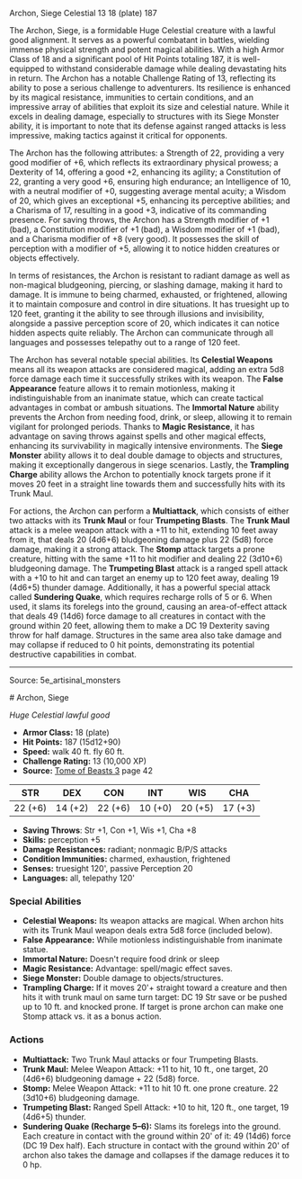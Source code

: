 <MonsterName/>Archon, Siege</MonsterName>
<CreatureType/>Celestial</CreatureType>
<CR/>13</CR>
<AC/>18 (plate)</AC>
<HP/>187</HP>
<summary>The Archon, Siege, is a formidable Huge Celestial creature with a lawful good alignment. It serves as a powerful combatant in battles, wielding immense physical strength and potent magical abilities. With a high Armor Class of 18 and a significant pool of Hit Points totaling 187, it is well-equipped to withstand considerable damage while dealing devastating hits in return. The Archon has a notable Challenge Rating of 13, reflecting its ability to pose a serious challenge to adventurers. Its resilience is enhanced by its magical resistance, immunities to certain conditions, and an impressive array of abilities that exploit its size and celestial nature. While it excels in dealing damage, especially to structures with its Siege Monster ability, it is important to note that its defense against ranged attacks is less impressive, making tactics against it critical for opponents.</summary>

<detail>

The Archon has the following attributes: a Strength of 22, providing a very good modifier of +6, which reflects its extraordinary physical prowess; a Dexterity of 14, offering a good +2, enhancing its agility; a Constitution of 22, granting a very good +6, ensuring high endurance; an Intelligence of 10, with a neutral modifier of +0, suggesting average mental acuity; a Wisdom of 20, which gives an exceptional +5, enhancing its perceptive abilities; and a Charisma of 17, resulting in a good +3, indicative of its commanding presence. For saving throws, the Archon has a Strength modifier of +1 (bad), a Constitution modifier of +1 (bad), a Wisdom modifier of +1 (bad), and a Charisma modifier of +8 (very good). It possesses the skill of perception with a modifier of +5, allowing it to notice hidden creatures or objects effectively.

In terms of resistances, the Archon is resistant to radiant damage as well as non-magical bludgeoning, piercing, or slashing damage, making it hard to damage. It is immune to being charmed, exhausted, or frightened, allowing it to maintain composure and control in dire situations. It has truesight up to 120 feet, granting it the ability to see through illusions and invisibility, alongside a passive perception score of 20, which indicates it can notice hidden aspects quite reliably. The Archon can communicate through all languages and possesses telepathy out to a range of 120 feet.

The Archon has several notable special abilities. Its **Celestial Weapons** means all its weapon attacks are considered magical, adding an extra 5d8 force damage each time it successfully strikes with its weapon. The **False Appearance** feature allows it to remain motionless, making it indistinguishable from an inanimate statue, which can create tactical advantages in combat or ambush situations. The **Immortal Nature** ability prevents the Archon from needing food, drink, or sleep, allowing it to remain vigilant for prolonged periods. Thanks to **Magic Resistance**, it has advantage on saving throws against spells and other magical effects, enhancing its survivability in magically intensive environments. The **Siege Monster** ability allows it to deal double damage to objects and structures, making it exceptionally dangerous in siege scenarios. Lastly, the **Trampling Charge** ability allows the Archon to potentially knock targets prone if it moves 20 feet in a straight line towards them and successfully hits with its Trunk Maul.

For actions, the Archon can perform a **Multiattack**, which consists of either two attacks with its **Trunk Maul** or four **Trumpeting Blasts**. The **Trunk Maul** attack is a melee weapon attack with a +11 to hit, extending 10 feet away from it, that deals 20 (4d6+6) bludgeoning damage plus 22 (5d8) force damage, making it a strong attack. The **Stomp** attack targets a prone creature, hitting with the same +11 to hit modifier and dealing 22 (3d10+6) bludgeoning damage. The **Trumpeting Blast** attack is a ranged spell attack with a +10 to hit and can target an enemy up to 120 feet away, dealing 19 (4d6+5) thunder damage. Additionally, it has a powerful special attack called **Sundering Quake**, which requires recharge rolls of 5 or 6. When used, it slams its forelegs into the ground, causing an area-of-effect attack that deals 49 (14d6) force damage to all creatures in contact with the ground within 20 feet, allowing them to make a DC 19 Dexterity saving throw for half damage. Structures in the same area also take damage and may collapse if reduced to 0 hit points, demonstrating its potential destructive capabilities in combat.</detail>



---

Source: 5e_artisinal_monsters

<statblock>
# Archon, Siege

*Huge* *Celestial* *lawful good*

- **Armor Class:** 18 (plate)
- **Hit Points:** 187 (15d12+90)
- **Speed:** walk 40 ft. fly 60 ft.
- **Challenge Rating:** 13 (10,000 XP)
- **Source:** [Tome of Beasts 3](https://koboldpress.com/kpstore/product/tome-of-beasts-3-for-5th-edition/) page 42

| STR | DEX | CON | INT | WIS | CHA |
| --- | --- | --- | --- | --- | --- |
| 22 (+6) | 14 (+2) | 22 (+6) | 10 (+0) | 20 (+5) | 17 (+3) |

- **Saving Throws**: Str +1, Con +1, Wis +1, Cha +8
- **Skills:** perception +5
- **Damage Resistances:** radiant; nonmagic B/P/S attacks
- **Condition Immunities:** charmed, exhaustion, frightened
- **Senses:** truesight 120', passive Perception 20
- **Languages:** all, telepathy 120'

### Special Abilities

- **Celestial Weapons:** Its weapon attacks are magical. When archon hits with its Trunk Maul weapon deals extra 5d8 force (included below).
- **False Appearance:** While motionless indistinguishable from inanimate statue.
- **Immortal Nature:** Doesn't require food drink or sleep
- **Magic Resistance:** Advantage: spell/magic effect saves.
- **Siege Monster:** Double damage to objects/structures.
- **Trampling Charge:** If it moves 20'+ straight toward a creature and then hits it with trunk maul on same turn target: DC 19 Str save or be pushed up to 10 ft. and knocked prone. If target is prone archon can make one Stomp attack vs. it as a bonus action.

### Actions

- **Multiattack:** Two Trunk Maul attacks or four Trumpeting Blasts.
- **Trunk Maul:** Melee Weapon Attack: +11 to hit, 10 ft., one target, 20 (4d6+6) bludgeoning damage + 22 (5d8) force.
- **Stomp:** Melee Weapon Attack: +11 to hit 10 ft. one prone creature. 22 (3d10+6) bludgeoning damage.
- **Trumpeting Blast:** Ranged Spell Attack: +10 to hit, 120 ft., one target, 19 (4d6+5) thunder.
- **Sundering Quake (Recharge 5–6):** Slams its forelegs into the ground. Each creature in contact with the ground within 20' of it: 49 (14d6) force (DC 19 Dex half). Each structure in contact with the ground within 20' of archon also takes the damage and collapses if the damage reduces it to 0 hp.


</statblock>


